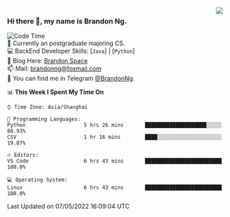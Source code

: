 <!--
<img  align="right" src="https://github-readme-stats.vercel.app/api?username=brandon0824&show_icons=true&count_private=true&hide_title=true">
-->

<img  align="right" src="https://github-readme-stats.vercel.app/api/top-langs/?username=brandon0824&layout=compact">

### Hi there 👋, my name is Brandon Ng.

![Code Time](https://img.shields.io/endpoint?style=flat-square&url=https://codetime-api.datreks.com/badge/128?logoColor=white%26project=%26recentMS=604800000%26showProject=false)  
🌱 Currently an postgraduate majoring CS.  
💻 BackEnd Developer Skills: [`Java`] | [`Python`]  
📝 Blog Here: [Brandon Space](https://brandonng.tech)  
📫 Mail: brandonng@foxmail.com  
:newspaper: You can find me in Telegram [@BrandonNg](https://t.me/BrandonNg24).  

<!--START_SECTION:waka-->

📊 **This Week I Spent My Time On** 

```text
⌚︎ Time Zone: Asia/Shanghai

💬 Programming Languages: 
Python                   5 hrs 26 mins       ████████████████████░░░░░   80.93% 
CSV                      1 hr 16 mins        ████░░░░░░░░░░░░░░░░░░░░░   19.07%

🔥 Editors: 
VS Code                  6 hrs 43 mins       █████████████████████████   100.0%

💻 Operating System: 
Linux                    6 hrs 43 mins       █████████████████████████   100.0%

```


 Last Updated on 07/05/2022 16:09:04 UTC
<!--END_SECTION:waka-->

<!--
[![Top Langs](https://github-readme-stats.vercel.app/api/top-langs/?username=brandon0824&layout=compact)](https://github.com/brandon0824)  
-->

<!--
<img  align="right" src="https://github-readme-stats.vercel.app/api/top-langs/?username=brandon0824&layout=compact">
-->
